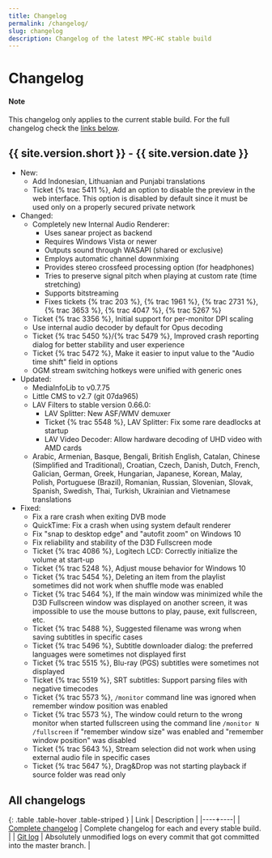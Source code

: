 ```yaml
---
title: Changelog
permalink: /changelog/
slug: changelog
description: Changelog of the latest MPC-HC stable build
---
```


# Changelog

<div class="alert alert-info" role="alert">
    <h4><span class="fa fa-info-circle" aria-hidden="true"></span> Note</h4>
    <p>
        This changelog only applies to the current stable build.
        For the full changelog check the <a href="#all-changelogs" class="alert-link">links below</a>.
   </p>
</div>


## {{ site.version.short }} - {{ site.version.date }}
* New:
  * Add Indonesian, Lithuanian and Punjabi translations
  * Ticket {% trac 5411 %}, Add an option to disable the preview in the web interface. This option is
    disabled by default since it must be used only on a properly secured private network
* Changed:
  * Completely new Internal Audio Renderer:
      * Uses sanear project as backend
      * Requires Windows Vista or newer
      * Outputs sound through WASAPI (shared or exclusive)
      * Employs automatic channel downmixing
      * Provides stereo crossfeed processing option (for headphones)
      * Tries to preserve signal pitch when playing at custom rate (time stretching)
      * Supports bitstreaming
      * Fixes tickets {% trac 203 %}, {% trac 1961 %}, {% trac 2731 %}, {% trac 3653 %}, {% trac 4047 %}, {% trac 5267 %}
  * Ticket {% trac 3356 %}, Initial support for per-monitor DPI scaling
  * Use internal audio decoder by default for Opus decoding
  * Ticket {% trac 5450 %}/{% trac 5479 %}, Improved crash reporting dialog for better stability and user experience
  * Ticket {% trac 5472 %}, Make it easier to input value to the "Audio time shift" field in options
  * OGM stream switching hotkeys were unified with generic ones
* Updated:
    * MediaInfoLib to v0.7.75
    * Little CMS to v2.7 (git 07da965)
    * LAV Filters to stable version 0.66.0:
        - LAV Splitter: New ASF/WMV demuxer
        - Ticket {% trac 5548 %}, LAV Splitter: Fix some rare deadlocks at startup
        - LAV Video Decoder: Allow hardware decoding of UHD video with AMD cards
    * Arabic, Armenian, Basque, Bengali, British English, Catalan, Chinese (Simplified and Traditional),
      Croatian, Czech, Danish, Dutch, French, Galician, German, Greek, Hungarian, Japanese, Korean, Malay,
      Polish, Portuguese (Brazil), Romanian, Russian, Slovenian, Slovak, Spanish, Swedish, Thai, Turkish,
      Ukrainian and Vietnamese translations
* Fixed:
  * Fix a rare crash when exiting DVB mode
  * QuickTime: Fix a crash when using system default renderer
  * Fix "snap to desktop edge" and "autofit zoom" on Windows 10
  * Fix reliability and stability of the D3D Fullscreen mode
  * Ticket {% trac 4086 %}, Logitech LCD: Correctly initialize the volume at start-up
  * Ticket {% trac 5248 %}, Adjust mouse behavior for Windows 10
  * Ticket {% trac 5454 %}, Deleting an item from the playlist sometimes did not work when shuffle mode was enabled
  * Ticket {% trac 5464 %}, If the main window was minimized while the D3D Fullscreen window was displayed on another screen,
    it was impossible to use the mouse buttons to play, pause, exit fullscreen, etc.
  * Ticket {% trac 5488 %}, Suggested filename was wrong when saving subtitles in specific cases
  * Ticket {% trac 5496 %}, Subtitle downloader dialog: the preferred languages were sometimes not displayed first
  * Ticket {% trac 5515 %}, Blu-ray (PGS) subtitles were sometimes not displayed
  * Ticket {% trac 5519 %}, SRT subtitles: Support parsing files with negative timecodes
  * Ticket {% trac 5573 %}, `/monitor` command line was ignored when remember window position was enabled
  * Ticket {% trac 5573 %}, The window could return to the wrong monitor when started fullscreen using the command line
    `/monitor N /fullscreen` if "remember window size" was enabled and "remember window position" was disabled
  * Ticket {% trac 5643 %}, Stream selection did not work when using external audio file in specific cases
  * Ticket {% trac 5647 %}, Drag&Drop was not starting playback if source folder was read only


## All changelogs

<div markdown="1" class="table-responsive">

{: .table .table-hover .table-striped }
| Link | Description |
|----+----|
| [Complete changelog](https://trac.mpc-hc.org/wiki/Changelog) | Complete changelog for each and every stable build. |
| [Git log](https://github.com/mpc-hc/mpc-hc/commits/master/) | Absolutely unmodified logs on every commit that got committed into the master branch. |

</div>
